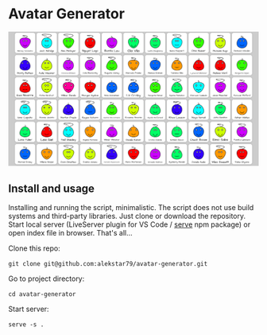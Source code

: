 # Avatar Generator

![review](review.png "Avatar Generator")

## Install and usage

Installing and running the script, minimalistic. The script does not use build systems and third-party libraries.
Just clone or download the repository. Start local server
(LiveServer plugin for VS Code / [serve](https://github.com/vercel/serve) npm package)
or open index file in browser. That's all...

Clone this repo:
```shell
git clone git@github.com:alekstar79/avatar-generator.git
```
Go to project directory:
```shell
cd avatar-generator
```
Start server:
```shell
serve -s .
```
